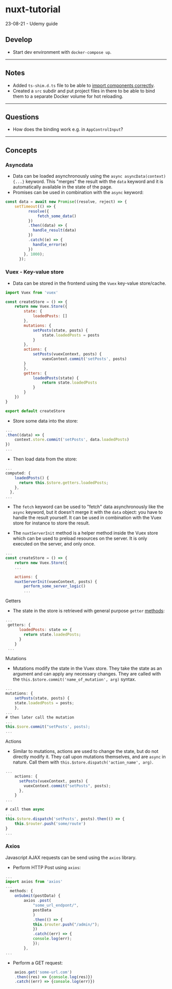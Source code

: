# nuxt-tutorial

23-08-21 - Udemy guide

## Develop

- Start dev environment with `docker-compose up`.

---

## Notes

- Added `ts-shim.d.ts` file to be able to [import components correctly](https://github.com/nuxt/typescript/issues/153).
- Created a `src` subdir and put project files in there to be able to bind them to a separate Docker volume for hot reloading.

---

## Questions

- How does the binding work e.g. in `AppControlInput`?

---

## Concepts

### Asyncdata

- Data can be loaded asynchronously using the `async asyncData(context) {...}` keyword. This "merges" the result with the `data` keyword and it is automatically available in the state of the page.
- Promises can be used in combination with the `async` keyword:

``` javascript
const data = await new Promise((resolve, reject) => {
    setTimeout(() => {
          resolve({
              fetch_some_data()
          })
          .then((data) => {
            handle_result(data)
          })
          .catch((e) => {
            handle_error(e) 
          })
        }, 1000);
      });
```

### Vuex - Key-value store

- Data can be stored in the frontend using the `Vuex` key-value store/cache.

``` javascript
import Vuex from 'vuex'

const createStore = () => {
    return new Vuex.Store({
        state: {
            loadedPosts: []
        },
        mutations: {
            setPosts(state, posts) {
                state.loadedPosts = posts
            }
        },
        actions: {
            setPosts(vuexContext, posts) {
                vuexContext.commit('setPosts', posts)
        }
        },
        getters: {
            loadedPosts(state) {
                return state.loadedPosts
            }
        }
    })
}

export default createStore
```

- Store some data into the store:

``` javascript
...
.then((data) => {
    context.store.commit('setPosts', data.loadedPosts)
})
...
```

- Then load data from the store:

``` javascript
...
computed: {
    loadedPosts() {
      return this.$store.getters.loadedPosts;
    },
  },
...
```

- The `fetch` keyword can be used to "fetch" data asynchronously like the `async` keyword, but it doesn't merge it with the `data` object: you have to handle the result yourself. It can be used in combination with the Vuex store for instance to store the result.

- The `nuxtServerInit` method is a helper method inside the Vuex store which can be used to preload resources on the server. It is only executed on the server, and only once.

``` javascript
...
const createStore = () => {
    return new Vuex.Store({
    ...

    actions: {
    nuxtServerInit(vuexContext, posts) {
        perform_some_server_logic()
        ...
```

Getters

- The state in the store is retrieved with general purpose `getter` [methods](https://vuex.vuejs.org/guide/getters.html):

``` javascript
...
 getters: {
      loadedPosts: state => {
        return state.loadedPosts;
      }
    }
 ...
```

Mutations

- Mutations modify the state in the Vuex store. They take the state as an argument and can apply any necessary changes. They are called with the `this.$store.commit('name_of_mutation', arg)` syntax. 

``` javascript
...
mutations: {
    setPosts(state, posts) {
    state.loadedPosts = posts;
    },
...
# then later call the mutation
...
this.$sore.commit("setPosts', posts);
...
```

Actions

- Similar to mutations, actions are used to change the state, but do not directly modify it. They call upon mutations themselves, and are `async` in nature. Call them with `this.$store.dispatch('action_name', arg)`.

``` javascript
...
    actions: {
      setPosts(vuexContext, posts) {
        vuexContext.commit("setPosts", posts);
      },
    }
...

# call them async
...
this.$store.dispatch('setPosts', posts).then(() => {
    this.$router.push('some/route')
}
...
```

### Axios

Javascript AJAX requests can be send using the `axios` library.

- Perform HTTP Post using `axios`:

``` javascript
...
import axios from 'axios'
...
  methods: {
    onSubmit(postData) {
        axios .post(
            "some_url_endpont/",
            postData
            )
            .then(() => {
            this.$router.push("/admin/");
            })
            .catch((err) => {
            console.log(err);
            });
        },
...
```

- Perform a GET request:

``` javascript
    axios.get('some-url.com')
    .then((res) => {console.log(res)})
    .catch((err) => {console.log(err)})
```
